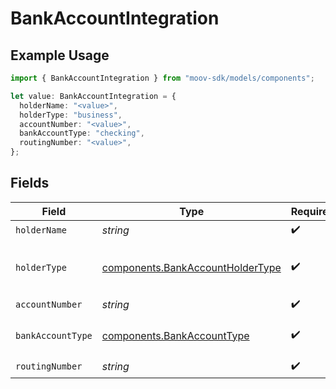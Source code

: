 # BankAccountIntegration

## Example Usage

```typescript
import { BankAccountIntegration } from "moov-sdk/models/components";

let value: BankAccountIntegration = {
  holderName: "<value>",
  holderType: "business",
  accountNumber: "<value>",
  bankAccountType: "checking",
  routingNumber: "<value>",
};
```

## Fields

| Field                                                                                | Type                                                                                 | Required                                                                             | Description                                                                          |
| ------------------------------------------------------------------------------------ | ------------------------------------------------------------------------------------ | ------------------------------------------------------------------------------------ | ------------------------------------------------------------------------------------ |
| `holderName`                                                                         | *string*                                                                             | :heavy_check_mark:                                                                   | N/A                                                                                  |
| `holderType`                                                                         | [components.BankAccountHolderType](../../models/components/bankaccountholdertype.md) | :heavy_check_mark:                                                                   | The type of holder on a funding source.                                              |
| `accountNumber`                                                                      | *string*                                                                             | :heavy_check_mark:                                                                   | N/A                                                                                  |
| `bankAccountType`                                                                    | [components.BankAccountType](../../models/components/bankaccounttype.md)             | :heavy_check_mark:                                                                   | The bank account type.                                                               |
| `routingNumber`                                                                      | *string*                                                                             | :heavy_check_mark:                                                                   | N/A                                                                                  |